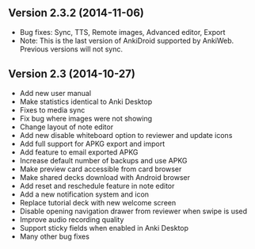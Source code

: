 ## Version 2.3.2 (2014-11-06)

- Bug fixes: Sync, TTS, Remote images, Advanced editor, Export
- Note: This is the last version of AnkiDroid supported by AnkiWeb. Previous versions will not sync.

## Version 2.3 (2014-10-27)

- Add new user manual
- Make statistics identical to Anki Desktop
- Fixes to media sync
- Fix bug where images were not showing
- Change layout of note editor
- Add new disable whiteboard option to reviewer and update icons
- Add full support for APKG export and import
- Add feature to email exported APKG
- Increase default number of backups and use APKG
- Make preview card accessible from card browser
- Make shared decks download with Android browser
- Add reset and reschedule feature in note editor
- Add a new notification system and icon
- Replace tutorial deck with new welcome screen
- Disable opening navigation drawer from reviewer when swipe is used
- Improve audio recording quality
- Support sticky fields when enabled in Anki Desktop
- Many other bug fixes
